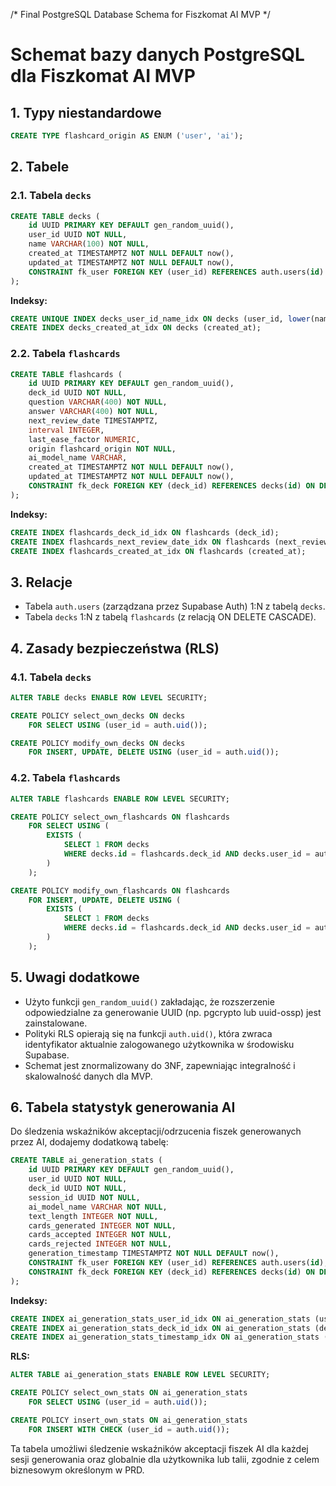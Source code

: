 /*
Final PostgreSQL Database Schema for Fiszkomat AI MVP
*/

# Schemat bazy danych PostgreSQL dla Fiszkomat AI MVP

## 1. Typy niestandardowe

```sql
CREATE TYPE flashcard_origin AS ENUM ('user', 'ai');
```

## 2. Tabele

### 2.1. Tabela `decks`

```sql
CREATE TABLE decks (
    id UUID PRIMARY KEY DEFAULT gen_random_uuid(),
    user_id UUID NOT NULL,
    name VARCHAR(100) NOT NULL,
    created_at TIMESTAMPTZ NOT NULL DEFAULT now(),
    updated_at TIMESTAMPTZ NOT NULL DEFAULT now(),
    CONSTRAINT fk_user FOREIGN KEY (user_id) REFERENCES auth.users(id)
);
```

**Indeksy:**

```sql
CREATE UNIQUE INDEX decks_user_id_name_idx ON decks (user_id, lower(name));
CREATE INDEX decks_created_at_idx ON decks (created_at);
```

### 2.2. Tabela `flashcards`

```sql
CREATE TABLE flashcards (
    id UUID PRIMARY KEY DEFAULT gen_random_uuid(),
    deck_id UUID NOT NULL,
    question VARCHAR(400) NOT NULL,
    answer VARCHAR(400) NOT NULL,
    next_review_date TIMESTAMPTZ,
    interval INTEGER,
    last_ease_factor NUMERIC,
    origin flashcard_origin NOT NULL,
    ai_model_name VARCHAR,
    created_at TIMESTAMPTZ NOT NULL DEFAULT now(),
    updated_at TIMESTAMPTZ NOT NULL DEFAULT now(),
    CONSTRAINT fk_deck FOREIGN KEY (deck_id) REFERENCES decks(id) ON DELETE CASCADE
);
```

**Indeksy:**

```sql
CREATE INDEX flashcards_deck_id_idx ON flashcards (deck_id);
CREATE INDEX flashcards_next_review_date_idx ON flashcards (next_review_date);
CREATE INDEX flashcards_created_at_idx ON flashcards (created_at);
```

## 3. Relacje

- Tabela `auth.users` (zarządzana przez Supabase Auth) 1:N z tabelą `decks`.
- Tabela `decks` 1:N z tabelą `flashcards` (z relacją ON DELETE CASCADE).

## 4. Zasady bezpieczeństwa (RLS)

### 4.1. Tabela `decks`

```sql
ALTER TABLE decks ENABLE ROW LEVEL SECURITY;

CREATE POLICY select_own_decks ON decks 
    FOR SELECT USING (user_id = auth.uid());

CREATE POLICY modify_own_decks ON decks
    FOR INSERT, UPDATE, DELETE USING (user_id = auth.uid());
```

### 4.2. Tabela `flashcards`

```sql
ALTER TABLE flashcards ENABLE ROW LEVEL SECURITY;

CREATE POLICY select_own_flashcards ON flashcards 
    FOR SELECT USING (
        EXISTS (
            SELECT 1 FROM decks 
            WHERE decks.id = flashcards.deck_id AND decks.user_id = auth.uid()
        )
    );

CREATE POLICY modify_own_flashcards ON flashcards
    FOR INSERT, UPDATE, DELETE USING (
        EXISTS (
            SELECT 1 FROM decks 
            WHERE decks.id = flashcards.deck_id AND decks.user_id = auth.uid()
        )
    );
```

## 5. Uwagi dodatkowe

- Użyto funkcji `gen_random_uuid()` zakładając, że rozszerzenie odpowiedzialne za generowanie UUID (np. pgcrypto lub uuid-ossp) jest zainstalowane.
- Polityki RLS opierają się na funkcji `auth.uid()`, która zwraca identyfikator aktualnie zalogowanego użytkownika w środowisku Supabase.
- Schemat jest znormalizowany do 3NF, zapewniając integralność i skalowalność danych dla MVP. 

## 6. Tabela statystyk generowania AI

Do śledzenia wskaźników akceptacji/odrzucenia fiszek generowanych przez AI, dodajemy dodatkową tabelę:

```sql
CREATE TABLE ai_generation_stats (
    id UUID PRIMARY KEY DEFAULT gen_random_uuid(),
    user_id UUID NOT NULL,
    deck_id UUID NOT NULL,
    session_id UUID NOT NULL,
    ai_model_name VARCHAR NOT NULL,
    text_length INTEGER NOT NULL,
    cards_generated INTEGER NOT NULL,
    cards_accepted INTEGER NOT NULL,
    cards_rejected INTEGER NOT NULL,
    generation_timestamp TIMESTAMPTZ NOT NULL DEFAULT now(),
    CONSTRAINT fk_user FOREIGN KEY (user_id) REFERENCES auth.users(id),
    CONSTRAINT fk_deck FOREIGN KEY (deck_id) REFERENCES decks(id) ON DELETE CASCADE
);
```

**Indeksy:**

```sql
CREATE INDEX ai_generation_stats_user_id_idx ON ai_generation_stats (user_id);
CREATE INDEX ai_generation_stats_deck_id_idx ON ai_generation_stats (deck_id);
CREATE INDEX ai_generation_stats_timestamp_idx ON ai_generation_stats (generation_timestamp);
```

**RLS:**

```sql
ALTER TABLE ai_generation_stats ENABLE ROW LEVEL SECURITY;

CREATE POLICY select_own_stats ON ai_generation_stats 
    FOR SELECT USING (user_id = auth.uid());

CREATE POLICY insert_own_stats ON ai_generation_stats
    FOR INSERT WITH CHECK (user_id = auth.uid());
```

Ta tabela umożliwi śledzenie wskaźników akceptacji fiszek AI dla każdej sesji generowania oraz globalnie dla użytkownika lub talii, zgodnie z celem biznesowym określonym w PRD. 